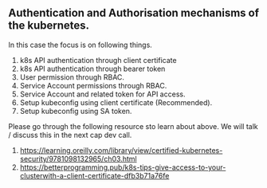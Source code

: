 
## Authentication and Authorisation mechanisms of the kubernetes.

In this case the focus is on following things.
1. k8s API authentication through client certificate 
2. k8s API authentication through bearer token 
3. User permission through RBAC. 
4. Service Account permissions through RBAC. 
5. Service Account and related token for API access. 
6. Setup kubeconfig using client certificate (Recommended). 
7. Setup kubeconfig using SA token.

Please go through the following resource sto learn about above. We will talk / discuss this in the next cap dev call.
   1. https://learning.oreilly.com/library/view/certified-kubernetes-security/9781098132965/ch03.html 
   2. https://betterprogramming.pub/k8s-tips-give-access-to-your-clusterwith-a-client-certificate-dfb3b71a76fe